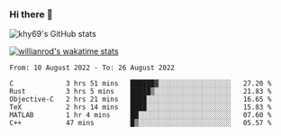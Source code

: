 ### Hi there 👋



![khy69's GitHub stats](https://github-readme-stats.vercel.app/api?username=khy69&show_icons=true&theme=tokyonight)


[![willianrod's wakatime stats](https://github-readme-stats.vercel.app/api/wakatime?username=hengyue&show_icons=true&theme=tokyonight)](https://github.com/anuraghazra/github-readme-stats)

<!--START_SECTION:waka-->

```text
From: 10 August 2022 - To: 26 August 2022

C             3 hrs 51 mins   ██████▓░░░░░░░░░░░░░░░░░░   27.20 %
Rust          3 hrs 5 mins    █████▒░░░░░░░░░░░░░░░░░░░   21.83 %
Objective-C   2 hrs 21 mins   ████░░░░░░░░░░░░░░░░░░░░░   16.65 %
TeX           2 hrs 14 mins   ████░░░░░░░░░░░░░░░░░░░░░   15.83 %
MATLAB        1 hr 4 mins     ██░░░░░░░░░░░░░░░░░░░░░░░   07.60 %
C++           47 mins         █▒░░░░░░░░░░░░░░░░░░░░░░░   05.57 %
```

<!--END_SECTION:waka-->



<!--
**khy69/khy69** is a ✨ _special_ ✨ repository because its `README.md` (this file) appears on your GitHub profile.

Here are some ideas to get you started:

- 🔭 I’m currently working on ...
- 🌱 I’m currently learning ...
- 👯 I’m looking to collaborate on ...
- 🤔 I’m looking for help with ...
- 💬 Ask me about ...
- 📫 How to reach me: ...
- 😄 Pronouns: ...
- ⚡ Fun fact: ...
-->
